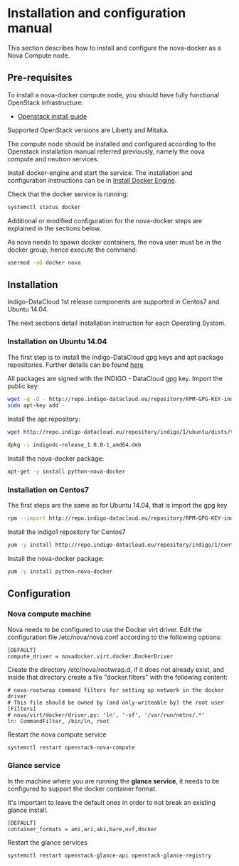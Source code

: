 # Installation and configuration manual

This section describes how to install and configure the nova-docker as a Nova
Compute node.

## Pre-requisites

To install a nova-docker compute node, you should have fully functional OpenStack
infrastructure:
* [Openstack install guide](http://docs.openstack.org/index.html#install-guides)

Supported OpenStack versions are Liberty and Mitaka.

The compute node should be installed and configured according to the Openstack
installation manual referred previously, namely the nova compute and neutron
services.

Install docker-engine and start the service. The installation and configuration
instructions can be in [Install Docker Engine](https://docs.docker.com/engine/installation/).

Check that the docker service is running:

```bash
systemctl status docker
```

Additional or modified configuration for the nova-docker steps are explained in
the sections below.

As nova needs to spawn docker containers, the nova user must be in the docker group; hence execute the command:
```bash
usermod -aG docker nova
```

## Installation

Indigo-DataCloud 1st release components are supported in Centos7 and Ubuntu 14.04.

The next sections detail installation instruction for each Operating System.

### Installation on Ubuntu 14.04

The first step is to install the Indigo-DataCloud gpg keys and apt package
repositories. Further details can be found [here](https://indigo-dc.gitbooks.io/indigo-datacloud-releases/content/chapter1.html)

All packages are signed with the INDIGO - DataCloud gpg key. Import the public
key:

```bash
wget -q -O - http://repo.indigo-datacloud.eu/repository/RPM-GPG-KEY-indigodc | \
sudo apt-key add -
```

Install the apt repository:

```bash
wget http://repo.indigo-datacloud.eu/repository/indigo/1/ubuntu/dists/trusty/main/binary-amd64/indigodc-release_1.0.0-1_amd64.deb

dpkg -i indigodc-release_1.0.0-1_amd64.deb
```

Install the nova-docker package:

```bash
apt-get -y install python-nova-docker
```

### Installation on Centos7

The first steps are the same as for Ubuntu 14.04, that is import the gpg key

```bash
rpm --import http://repo.indigo-datacloud.eu/repository/RPM-GPG-KEY-indigodc
```

Install the indigo1 repository for Centos7

```bash
yum -y install http://repo.indigo-datacloud.eu/repository/indigo/1/centos7/x86_64/base/indigodc-release-1.0.0-1.el7.centos.noarch.rpm
```

Install the nova-docker package:

```bash
yum -y install python-nova-docker
```

## Configuration

### Nova compute machine

Nova needs to be configured to use the Docker virt driver.
Edit the configuration file /etc/nova/nova.conf according to the following options:

```
[DEFAULT]
compute_driver = novadocker.virt.docker.DockerDriver
```

Create the directory /etc/nova/rootwrap.d, if it does not
already exist, and inside that directory create a file "docker.filters" with the following content:

```
# nova-rootwrap command filters for setting up network in the docker driver
# This file should be owned by (and only-writeable by) the root user
[Filters]
# nova/virt/docker/driver.py: 'ln', '-sf', '/var/run/netns/.*'
ln: CommandFilter, /bin/ln, root
```

Restart the nova compute service

```bash
systemctl restart openstack-nova-compute
```

### Glance service

In the machine where you are running the **glance service**, it needs to be
configured to support the docker container format.

It's important to leave the default ones in order to not break an existing
glance install.

```
[DEFAULT]
container_formats = ami,ari,aki,bare,ovf,docker
```

Restart the glance services

```bash
systemctl restart openstack-glance-api openstack-glance-registry
```
